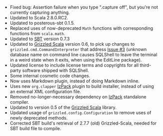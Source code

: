 * Fixed bug: Assertion failure when you type ".capture off", but you're not
  currently capturing anything.
* Updated to Scala 2.8.0.RC2.
* Updated to posterous-sbt 0.1.5.
* Replaced uses of now-deprecated `Math` functions with corresponding functions
  from `scala.math`.
* Updated to [SBT][] version 0.7.3
* Updated to [Grizzled Scala][] version 0.6, to pick up changes to
  `grizzled.cmd.CommandInterpreter` that address [Issue #3][issue 3]
  (unknown database name on command line causes SQLShell to leave the terminal
  in a weird state when it exits, when using the EditLine package).
* Updated license to include license terms and copyrights for all third-party
  software shipped with SQLShell.
* Some internal cosmetic code changes.
* Now uses Markdown plugin, instead of doing Markdown inline.
* Uses new `org.clapper` [IzPack][] plugin to build installer, instead of
  using an external XML configuration file.
* Removed no-longer-necessary dependency on [IzPack][] standalone compiler.
* Updated to version 0.5 of the [Grizzled Scala][] library.
* Updated usage of `grizzled.config.Configuration` to remove uses of newly
  deprecated methods.
* Corrected SBT build's retrieval of 2.7.7 (old) Grizzled-Scala, needed for
  SBT build file to compile.

[issue 3]: http://github.com/bmc/sqlshell/issues#issue/3
[SBT]: http://code.google.com/p/simple-build-tool
[Grizzled Scala]: http://bmc.github.com/grizzled-scala/
[IzPack]: http://izpack.org/
